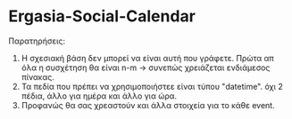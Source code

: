 # Ergasia-Social-Calendar

Παρατηρήσεις:

1. Η σχεσιακή βάση δεν μπορεί να είναι αυτή που γράφετε. Πρώτα απ όλα η συσχέτηση θα είναι n-m -> συνεπώς χρειάζεται ενδιάμεσος πίνακας.
2. Τα πεδία που πρέπει να χρησιμοποιήστεε είναι τύπου "datetime". όχι 2 πέδια, άλλο για ημέρα και άλλο για ώρα.
3. Προφανώς θα σας χρεαστούν και άλλα στοιχεία για το κάθε event.

